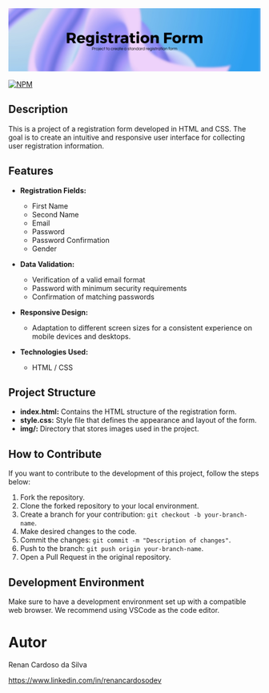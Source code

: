 <img src="assets/img/Banner para Linkedin Tecnologia em Preto.png">

[![NPM](https://img.shields.io/npm/l/react)](https://github.com/renancardosodev/formulariodecadastro/blob/main/LICENSE) 


## Description

This is a project of a registration form developed in HTML and CSS. The goal is to create an intuitive and responsive user interface for collecting user registration information.

## Features

- **Registration Fields:**
  - First Name
  - Second Name
  - Email
  - Password
  - Password Confirmation
  - Gender

- **Data Validation:**
  - Verification of a valid email format
  - Password with minimum security requirements
  - Confirmation of matching passwords

- **Responsive Design:**
  - Adaptation to different screen sizes for a consistent experience on mobile devices and desktops.

- **Technologies Used:**
  - HTML / CSS


## Project Structure


- **index.html:** Contains the HTML structure of the registration form.
- **style.css:** Style file that defines the appearance and layout of the form.
- **img/:** Directory that stores images used in the project.

## How to Contribute

If you want to contribute to the development of this project, follow the steps below:

1. Fork the repository.
2. Clone the forked repository to your local environment.
3. Create a branch for your contribution: `git checkout -b your-branch-name`.
4. Make desired changes to the code.
5. Commit the changes: `git commit -m "Description of changes"`.
6. Push to the branch: `git push origin your-branch-name`.
7. Open a Pull Request in the original repository.

## Development Environment

Make sure to have a development environment set up with a compatible web browser. We recommend using VSCode as the code editor.


# Autor

Renan Cardoso da Silva

https://www.linkedin.com/in/renancardosodev